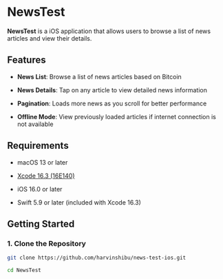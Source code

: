 # NewsTest

****NewsTest**** is a  iOS application that allows users to browse a list of news articles and view their details.  

## Features
 
- ****News List****: Browse a list of news articles based on Bitcoin

- ****News Details****: Tap on any article to view detailed news information

- ****Pagination****: Loads more news as you scroll for better performance

- ****Offline Mode****: View previously loaded articles if internet connection is not available

## Requirements

- macOS 13 or later

- [Xcode 16.3 (16E140)](https://developer.apple.com/xcode/)

- iOS 16.0 or later

- Swift 5.9 or later (included with Xcode 16.3)

## Getting Started

### 1. Clone the Repository

```bash
git clone https://github.com/harvinshibu/news-test-ios.git

cd NewsTest
